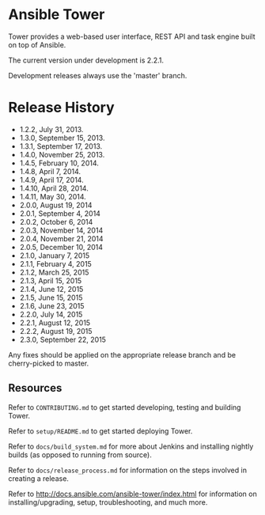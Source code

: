 Ansible Tower
=============

Tower provides a web-based user interface, REST API and task engine built on top of
Ansible.

The current version under development is 2.2.1.

Development releases always use the 'master' branch.

Release History
================

* 1.2.2, July 31, 2013.
* 1.3.0, September 15, 2013.
* 1.3.1, September 17, 2013.
* 1.4.0, November 25, 2013.
* 1.4.5, February 10, 2014.
* 1.4.8, April 7, 2014.
* 1.4.9, April 17, 2014.
* 1.4.10, April 28, 2014.
* 1.4.11, May 30, 2014.
* 2.0.0, August 19, 2014
* 2.0.1, September 4, 2014
* 2.0.2, October 6, 2014
* 2.0.3, November 14, 2014
* 2.0.4, November 21, 2014
* 2.0.5, December 10, 2014
* 2.1.0, January 7, 2015
* 2.1.1, February 4, 2015
* 2.1.2, March 25, 2015
* 2.1.3, April 15, 2015
* 2.1.4, June 12, 2015
* 2.1.5, June 15, 2015
* 2.1.6, June 23, 2015
* 2.2.0, July 14, 2015
* 2.2.1, August 12, 2015
* 2.2.2, August 19, 2015
* 2.3.0, September 22, 2015

Any fixes should be applied on the appropriate release branch and be cherry-picked to
master.

Resources
---------

Refer to `CONTRIBUTING.md` to get started developing, testing and building Tower.

Refer to `setup/README.md` to get started deploying Tower.

Refer to `docs/build_system.md` for more about Jenkins and installing nightly builds (as opposed to running from source).

Refer to `docs/release_process.md` for information on the steps involved in creating a release.

Refer to http://docs.ansible.com/ansible-tower/index.html for information on installing/upgrading, setup, troubleshooting, and much more.
